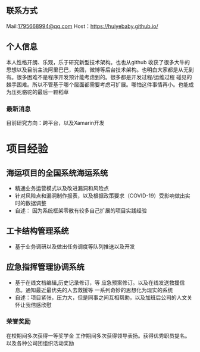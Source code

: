 
## 联系方式

Mail:1795668994@qq.com
Host：https://huiyebaby.github.io/

## 个人信息

本人性格开朗、乐观，乐于研究新型技术架构。也也从github 收获了很多大牛的思想以及目前主流阿里巴巴，美团，微博等后台技术架构。也明白大家都是从无到有。很多困难不是程序开发预计能考虑到的。很多都是开发过程/运维过程 碰见的棘手困难。所以不管基于哪个层面都需要考虑可扩展。哪怕这件事情再小。也能成为压死骆驼的最后一颗稻草

### 最新消息

目前研究方向：跨平台，以及Xamarin开发

# 项目经验
##  海运项目的全国系统海运系统
-	精通业务运营模式以及改进漏洞和风险点
-	针对风险点和漏洞制作报表，以及根据政策要求（COVID-19）受影响做出实时的数据调整
-	自述： 因为系统框架零散有较多自己扩展的项目实践经验
## 工卡结构管理系统
-	基于业务调研以及做出任务调度等队列推送以及开发
## 应急指挥管理协调系统
-	基于在线文档编辑,历史记录修订，等 应急预案修订。以及在线发送救援信息。通知最近最优先的人去救援等  一系列奇妙的思想化为现实的系统
-	自述：项目紧张，压力大，但是同事之间互相帮助，以及加班后公司的人文关怀让我倍感欣慰

### 荣誉奖励

在校期间多次获得一等奖学金
工作期间多次获得领导表扬。获得优秀职员提名。以及各种公司团组织活动奖励

